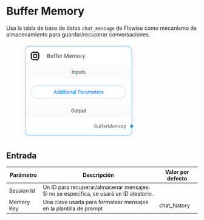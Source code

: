 # Buffer Memory

Usa la tabla de base de datos `chat_message` de Flowise como mecanismo de almacenamiento para guardar/recuperar conversaciones.

<figure><img src="../../../../.gitbook/assets/image (1) (1) (3).png" alt="" width="299"><figcaption></figcaption></figure>

## Entrada

| Parámetro  | Descripción                                                                             | Valor por defecto |
| ---------- | --------------------------------------------------------------------------------------- | ----------------- |
| Session Id | Un ID para recuperar/almacenar mensajes. Si no se especifica, se usará un ID aleatorio. |                   |
| Memory Key | Una clave usada para formatear mensajes en la plantilla de prompt                       | chat\_history     |
